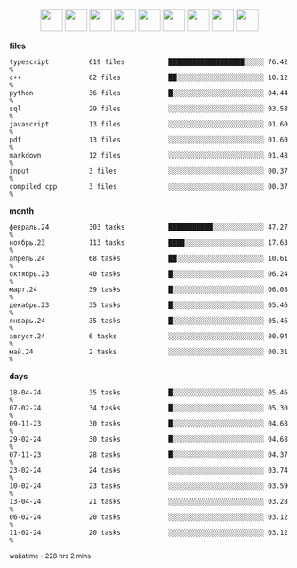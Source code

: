 <div align="center"><img src="https://assets.leetcode.com/static_assets/marketing/2024-100-lg.png" width="40" height="40"> <img src="https://assets.leetcode.com/static_assets/marketing/2024-50-lg.png" width="40" height="40"> <img src="https://assets.leetcode.com/static_assets/marketing/lg50.png" width="40" height="40"> <img src="https://leetcode.com/static/images/badges/dcc-2024-4.png" width="40" height="40"> <img src="https://leetcode.com/static/images/badges/dcc-2024-3.png" width="40" height="40"> <img src="https://leetcode.com/static/images/badges/dcc-2024-2.png" width="40" height="40"> <img src="https://leetcode.com/static/images/badges/dcc-2024-1.png" width="40" height="40"> <img src="https://leetcode.com/static/images/badges/dcc-2023-12.png" width="40" height="40"> <img src="https://leetcode.com/static/images/badges/dcc-2023-11.png" width="40" height="40"> </div>

**files**
```text
typescript          619 files           ███████████████████░░░░░ 76.42 %             
c++                 82 files            ██░░░░░░░░░░░░░░░░░░░░░░ 10.12 %             
python              36 files            █░░░░░░░░░░░░░░░░░░░░░░░ 04.44 %             
sql                 29 files            ░░░░░░░░░░░░░░░░░░░░░░░░ 03.58 %             
javascript          13 files            ░░░░░░░░░░░░░░░░░░░░░░░░ 01.60 %             
pdf                 13 files            ░░░░░░░░░░░░░░░░░░░░░░░░ 01.60 %             
markdown            12 files            ░░░░░░░░░░░░░░░░░░░░░░░░ 01.48 %             
input               3 files             ░░░░░░░░░░░░░░░░░░░░░░░░ 00.37 %             
compiled cpp        3 files             ░░░░░░░░░░░░░░░░░░░░░░░░ 00.37 %             
```

**month**
```text
февраль.24          303 tasks           ███████████░░░░░░░░░░░░░ 47.27 %             
ноябрь.23           113 tasks           ████░░░░░░░░░░░░░░░░░░░░ 17.63 %             
апрель.24           68 tasks            ██░░░░░░░░░░░░░░░░░░░░░░ 10.61 %             
октябрь.23          40 tasks            █░░░░░░░░░░░░░░░░░░░░░░░ 06.24 %             
март.24             39 tasks            █░░░░░░░░░░░░░░░░░░░░░░░ 06.08 %             
декабрь.23          35 tasks            █░░░░░░░░░░░░░░░░░░░░░░░ 05.46 %             
январь.24           35 tasks            █░░░░░░░░░░░░░░░░░░░░░░░ 05.46 %             
август.24           6 tasks             ░░░░░░░░░░░░░░░░░░░░░░░░ 00.94 %             
май.24              2 tasks             ░░░░░░░░░░░░░░░░░░░░░░░░ 00.31 %             
```

**days**
```text
18-04-24            35 tasks            █░░░░░░░░░░░░░░░░░░░░░░░ 05.46 %             
07-02-24            34 tasks            █░░░░░░░░░░░░░░░░░░░░░░░ 05.30 %             
09-11-23            30 tasks            █░░░░░░░░░░░░░░░░░░░░░░░ 04.68 %             
29-02-24            30 tasks            █░░░░░░░░░░░░░░░░░░░░░░░ 04.68 %             
07-11-23            28 tasks            █░░░░░░░░░░░░░░░░░░░░░░░ 04.37 %             
23-02-24            24 tasks            ░░░░░░░░░░░░░░░░░░░░░░░░ 03.74 %             
10-02-24            23 tasks            ░░░░░░░░░░░░░░░░░░░░░░░░ 03.59 %             
13-04-24            21 tasks            ░░░░░░░░░░░░░░░░░░░░░░░░ 03.28 %             
06-02-24            20 tasks            ░░░░░░░░░░░░░░░░░░░░░░░░ 03.12 %             
11-02-24            20 tasks            ░░░░░░░░░░░░░░░░░░░░░░░░ 03.12 %             
```

<sub>wakatime - 228 hrs 2 mins</sub>